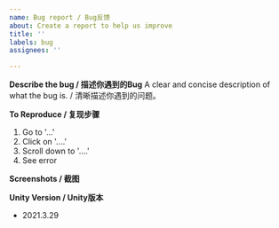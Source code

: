 ```yaml
---
name: Bug report / Bug反馈
about: Create a report to help us improve
title: ''
labels: bug
assignees: ''

---
```


**Describe the bug / 描述你遇到的Bug**
A clear and concise description of what the bug is. / 清晰描述你遇到的问题。

**To Reproduce / 复现步骤**
1. Go to '...'
2. Click on '....'
3. Scroll down to '....'
4. See error

**Screenshots / 截图**


**Unity Version / Unity版本**
 - 2021.3.29
